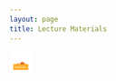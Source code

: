 ```yaml
---
layout: page
title: Lecture Materials
---
```


<img src="materials/figs/giphy.gif" width="40" height="40" />
